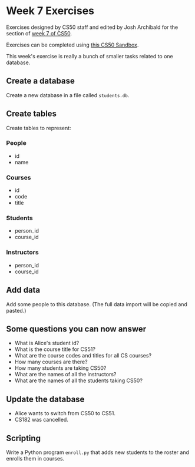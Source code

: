 # Week 7 Exercises

Exercises designed by CS50 staff and edited by Josh Archibald for the section of [week 7 of CS50](https://cs50.harvard.edu/college/weeks/7).

Exercises can be completed using [this CS50 Sandbox](http://bit.ly/2qO6Y25).

This week's exercise is really a bunch of smaller tasks related to one database.

## Create a database

Create a new database in a file called `students.db`.

## Create tables

Create tables to represent:

### People

- id
- name

### Courses

- id
- code
- title

### Students

- person_id
- course_id

### Instructors

- person_id
- course_id

## Add data

Add some people to this database. (The full data import will be copied and pasted.)

## Some questions you can now answer

- What is Alice's student id?
- What is the course title for CS51?
- What are the course codes and titles for all CS courses?
- How many courses are there?
- How many students are taking CS50?
- What are the names of all the instructors?
- What are the names of all the students taking CS50?

## Update the database

- Alice wants to switch from CS50 to CS51.
- CS182 was cancelled.

## Scripting

Write a Python program `enroll.py` that adds new students to the roster and enrolls them in courses.
